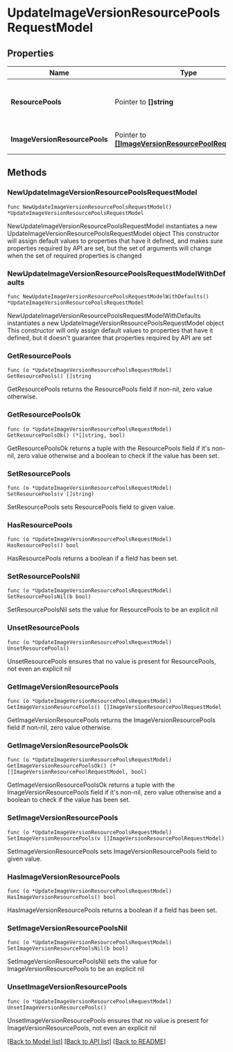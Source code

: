 # UpdateImageVersionResourcePoolsRequestModel

## Properties

Name | Type | Description | Notes
------------ | ------------- | ------------- | -------------
**ResourcePools** | Pointer to **[]string** | List of references to resource pools. This will be deprecated and replaced by ImageVersionResourcePools in future. | [optional] 
**ImageVersionResourcePools** | Pointer to [**[]ImageVersionResourcePoolRequestModel**](ImageVersionResourcePoolRequestModel.md) | List of references to image version resource pools. This will replace ResourcePools. | [optional] 

## Methods

### NewUpdateImageVersionResourcePoolsRequestModel

`func NewUpdateImageVersionResourcePoolsRequestModel() *UpdateImageVersionResourcePoolsRequestModel`

NewUpdateImageVersionResourcePoolsRequestModel instantiates a new UpdateImageVersionResourcePoolsRequestModel object
This constructor will assign default values to properties that have it defined,
and makes sure properties required by API are set, but the set of arguments
will change when the set of required properties is changed

### NewUpdateImageVersionResourcePoolsRequestModelWithDefaults

`func NewUpdateImageVersionResourcePoolsRequestModelWithDefaults() *UpdateImageVersionResourcePoolsRequestModel`

NewUpdateImageVersionResourcePoolsRequestModelWithDefaults instantiates a new UpdateImageVersionResourcePoolsRequestModel object
This constructor will only assign default values to properties that have it defined,
but it doesn't guarantee that properties required by API are set

### GetResourcePools

`func (o *UpdateImageVersionResourcePoolsRequestModel) GetResourcePools() []string`

GetResourcePools returns the ResourcePools field if non-nil, zero value otherwise.

### GetResourcePoolsOk

`func (o *UpdateImageVersionResourcePoolsRequestModel) GetResourcePoolsOk() (*[]string, bool)`

GetResourcePoolsOk returns a tuple with the ResourcePools field if it's non-nil, zero value otherwise
and a boolean to check if the value has been set.

### SetResourcePools

`func (o *UpdateImageVersionResourcePoolsRequestModel) SetResourcePools(v []string)`

SetResourcePools sets ResourcePools field to given value.

### HasResourcePools

`func (o *UpdateImageVersionResourcePoolsRequestModel) HasResourcePools() bool`

HasResourcePools returns a boolean if a field has been set.

### SetResourcePoolsNil

`func (o *UpdateImageVersionResourcePoolsRequestModel) SetResourcePoolsNil(b bool)`

 SetResourcePoolsNil sets the value for ResourcePools to be an explicit nil

### UnsetResourcePools
`func (o *UpdateImageVersionResourcePoolsRequestModel) UnsetResourcePools()`

UnsetResourcePools ensures that no value is present for ResourcePools, not even an explicit nil
### GetImageVersionResourcePools

`func (o *UpdateImageVersionResourcePoolsRequestModel) GetImageVersionResourcePools() []ImageVersionResourcePoolRequestModel`

GetImageVersionResourcePools returns the ImageVersionResourcePools field if non-nil, zero value otherwise.

### GetImageVersionResourcePoolsOk

`func (o *UpdateImageVersionResourcePoolsRequestModel) GetImageVersionResourcePoolsOk() (*[]ImageVersionResourcePoolRequestModel, bool)`

GetImageVersionResourcePoolsOk returns a tuple with the ImageVersionResourcePools field if it's non-nil, zero value otherwise
and a boolean to check if the value has been set.

### SetImageVersionResourcePools

`func (o *UpdateImageVersionResourcePoolsRequestModel) SetImageVersionResourcePools(v []ImageVersionResourcePoolRequestModel)`

SetImageVersionResourcePools sets ImageVersionResourcePools field to given value.

### HasImageVersionResourcePools

`func (o *UpdateImageVersionResourcePoolsRequestModel) HasImageVersionResourcePools() bool`

HasImageVersionResourcePools returns a boolean if a field has been set.

### SetImageVersionResourcePoolsNil

`func (o *UpdateImageVersionResourcePoolsRequestModel) SetImageVersionResourcePoolsNil(b bool)`

 SetImageVersionResourcePoolsNil sets the value for ImageVersionResourcePools to be an explicit nil

### UnsetImageVersionResourcePools
`func (o *UpdateImageVersionResourcePoolsRequestModel) UnsetImageVersionResourcePools()`

UnsetImageVersionResourcePools ensures that no value is present for ImageVersionResourcePools, not even an explicit nil

[[Back to Model list]](../README.md#documentation-for-models) [[Back to API list]](../README.md#documentation-for-api-endpoints) [[Back to README]](../README.md)


